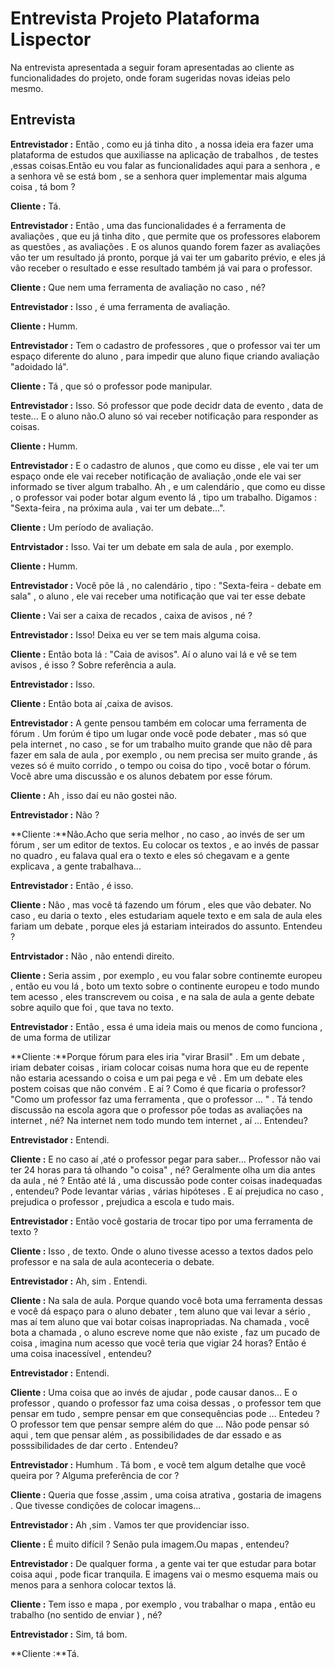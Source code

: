 # Entrevista Projeto Plataforma Lispector
 
Na entrevista apresentada a seguir  foram apresentadas ao cliente as funcionalidades do projeto,
onde foram sugeridas novas ideias pelo mesmo.

## Entrevista

**Entrevistador :** Então , como eu já tinha dito , a nossa ideia era fazer uma plataforma de estudos que auxiliasse na aplicação de trabalhos , de testes ,essas coisas.Então eu vou falar as funcionalidades aqui para a senhora , e a senhora vê se está bom , se a senhora quer implementar mais alguma coisa , tá bom ?

**Cliente :**  Tá.

**Entrevistador :** Então , uma das funcionalidades é a ferramenta de avaliações , que eu já tinha dito , que permite que os professores elaborem as questões , as avaliações . E os alunos quando forem fazer as avaliações vão ter um resultado já pronto, porque já vai ter um gabarito prévio, e eles já vão receber o resultado e esse resultado também já vai para o professor.

**Cliente :** Que nem uma ferramenta de avaliação no caso , né?

**Entrevistador :** Isso , é uma ferramenta de avaliação. 

**Cliente :** Humm.

**Entrevistador :** Tem o cadastro de professores , que o professor vai ter um espaço diferente do aluno , para impedir que aluno fique criando avaliação "adoidado lá".

**Cliente :** Tá , que só o professor pode manipular.

**Entrevistador :** Isso. Só professor que pode decidr data de evento , data de teste... E o aluno não.O aluno só vai receber notificação para responder as coisas.

**Cliente :** Humm.

**Entrevistador :** E o cadastro de alunos ,  que como eu disse , ele vai ter um espaço onde ele vai receber notificação de avaliação ,onde ele vai ser informado se tiver algum trabalho. Ah , e um calendário , que como eu disse ,  o professor vai poder botar algum evento lá ,  tipo um trabalho. Digamos : "Sexta-feira , na próxima aula , vai ter um debate...".

**Cliente :** Um período de avaliação.

**Entrvistador :** Isso. Vai ter um debate em sala de aula , por exemplo.

**Cliente :** Humm.

**Entrevistador :** Você põe lá , no calendário , tipo : "Sexta-feira - debate em sala"  , o aluno , ele vai receber uma notificação que vai ter esse debate 

**Cliente :** Vai ser a caixa de recados , caixa de avisos , né ?

**Entrevistador :** Isso! Deixa eu ver se tem mais alguma coisa.

**Cliente :** Então bota lá : "Caia de avisos". Aí o aluno vai lá e vê se tem avisos , é isso ? Sobre referência a aula.

**Entrevistador :** Isso.

**Cliente :** Então bota aí ,caixa de avisos.

**Entrevistador :** A gente pensou também em colocar uma ferramenta de fórum . Um forúm é tipo um lugar onde você pode debater , mas só que pela internet , no caso , se for um trabalho muito grande que não dê para fazer em sala de aula , por exemplo , ou nem precisa ser muito grande , ás vezes só é muito corrido , o tempo ou coisa do tipo , você botar o fórum. Você abre uma discussão e os alunos debatem por esse fórum.

**Cliente :** Ah , isso daí eu não gostei não.

**Entrevistador :** Não ?

**Cliente :**Não.Acho que seria melhor , no caso , ao invés de ser um fórum , ser um editor de textos. Eu colocar os textos , e ao invés de passar no quadro , eu falava qual era o texto e eles só chegavam e a gente explicava , a gente trabalhava...

**Entrevistador :** Então , é isso.

**Cliente :** Não , mas você tá fazendo um fórum , eles que vão debater. No caso , eu daria o texto , eles estudariam aquele texto e em sala de aula eles fariam um debate , porque eles já estariam inteirados do assunto. Entendeu ?

**Entrvistador :** Não , não entendi direito.

**Cliente :** Seria assim , por exemplo , eu vou falar sobre continemte europeu ,  então eu vou lá , boto um texto sobre o continente europeu e todo mundo tem acesso , eles transcrevem ou coisa , e na sala de aula a gente debate sobre aquilo que foi , que tava no texto.

**Entrevistador :** Então , essa é uma ideia mais ou menos de como funciona , de uma forma de utilizar

**Cliente :**Porque fórum para eles iria "virar Brasil" . Em um debate , iriam debater coisas , iriam colocar coisas numa hora que eu de repente não estaria acessando o coisa  e um pai pega e vê . Em um debate eles postem coisas que não convém . E aí ? Como é que ficaria o professor? "Como um professor faz uma ferramenta , que o professor ... " . Tá tendo discussão na escola agora que o professor põe todas as avaliações na internet , né? Na internet nem todo mundo tem internet , aí ... Entendeu?

**Entrevistador :** Entendi.

**Cliente :** E no caso aí ,até o professor pegar para saber... Professor não vai ter 24 horas para tá olhando "o coisa" , né? Geralmente olha um dia antes da aula , né ? Então até lá , uma discussão pode conter coisas inadequadas , entendeu? Pode levantar várias , várias hipóteses . E aí prejudica no caso , prejudica o professor , prejudica a escola e tudo mais.

**Entrevistador :** Então você gostaria de trocar tipo por uma ferramenta de texto ?

**Cliente :** Isso , de texto. Onde o aluno tivesse acesso a textos dados pelo professor e na sala de aula aconteceria o debate.

**Entrevistador :** Ah, sim . Entendi.

**Cliente :** Na sala de aula. Porque quando você bota uma ferramenta dessas e você dá espaço para o aluno debater , tem aluno que vai levar a sério , mas aí tem aluno que vai botar coisas inapropriadas. Na chamada , você bota a chamada , o aluno escreve nome que não existe , faz um pucado de coisa , imagina num acesso que você teria que vigiar 24 horas? Então é uma coisa inacessível , entendeu?

**Entrevistador :** Entendi.

**Cliente :** Uma coisa que ao invés de ajudar , pode causar danos... E o professor , quando o professor faz uma coisa dessas , o professor tem que pensar em tudo , sempre pensar em que consequências pode ... Entedeu ?
 O professor tem que pensar sempre além do que ... Não pode pensar só aqui , tem que pensar além , as possibilidades de dar essado e as posssibilidades de dar certo . Entendeu?

**Entrevistador :** Humhum . Tá bom , e você tem algum detalhe que você queira por ? Alguma preferência de cor ?

**Cliente :** Queria que fosse ,assim , uma coisa atrativa , gostaria de imagens . Que tivesse condições de colocar imagens...

**Entrevistador :** Ah ,sim . Vamos ter que providenciar isso.

**Cliente :** É muito difícil ? Senão pula imagem.Ou mapas , entendeu?

**Entrevistador :** De qualquer forma , a gente vai ter que estudar para botar coisa aqui , pode ficar tranquila. E imagens vai o mesmo esquema mais ou menos para a senhora colocar textos lá.  

 **Cliente :** Tem isso e mapa , por exemplo , vou trabalhar o mapa , então eu trabalho (no sentido de enviar ) , né?

 **Entrevistador :** Sim, tá bom.

 **Cliente :**Tá. 
